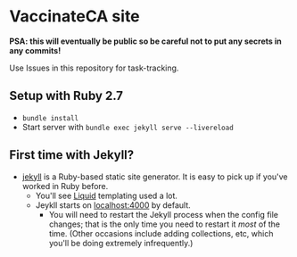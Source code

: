 # VaccinateCA site

**PSA: this will eventually be public so be careful not to put any secrets in
any commits!**

Use Issues in this repository for task-tracking.

## Setup with Ruby 2.7

- `bundle install`
- Start server with `bundle exec jekyll serve --livereload`

## First time with Jekyll?

- [jekyll](https://jekyllrb.com/) is a Ruby-based static site generator. It is
  easy to pick up if you've worked in Ruby before.
  - You'll see [Liquid](https://shopify.github.io/liquid/) templating used a
    lot.
  - Jeykll starts on [localhost:4000](http://localhost:4000/) by default.
    - You will need to restart the Jekyll process when the config file changes;
      that is the only time you need to restart it _most_ of the time. (Other
      occasions include adding collections, etc, which you'll be doing extremely
      infrequently.)
